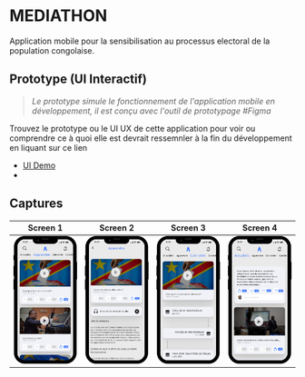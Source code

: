 # MEDIATHON
Application mobile pour la sensibilisation au processus electoral de la population congolaise.

## Prototype (UI Interactif)

> _Le prototype simule le fonctionnement de l'application mobile en développement, il est conçu avec l'outil de prototypage #Figma_

Trouvez le prototype ou le UI UX de cette application pour voir ou comprendre ce à quoi elle est devrait ressemnler à la fin du développement en liquant sur ce lien
- [UI Demo](https://www.figma.com/proto/XbpxuJYejraLf3Ik2npwL9/mediaapp?node-id=220%3A1712&scaling=min-zoom&page-id=220%3A1687)
- 
## Captures

| Screen 1  | Screen 2 | Screen 3 | Screen 4 |
| ------------- | ------------- | ------------- | ------------- |
| ![This is an image](assets/mediaappscreens/iphone_13_mini.png)  | ![This is an image](assets/mediaappscreens/iphone_13_mini-4.png)  | ![This is an image](assets/mediaappscreens/iphone_13_mini-2.png) | ![This is an image](assets/mediaappscreens/iphone_13_mini-1.png) |

